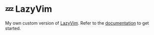 # 💤 LazyVim

My own custom version of [LazyVim](https://github.com/LazyVim/LazyVim).
Refer to the [documentation](https://lazyvim.github.io/installation) to get started.

